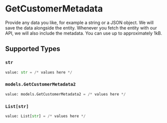 # GetCustomerMetadata

Provide any data you like, for example a string or a JSON object. We will save the data alongside the entity. Whenever you fetch the entity with our API, we will also include the metadata. You can use up to approximately 1kB.


## Supported Types

### `str`

```python
value: str = /* values here */
```

### `models.GetCustomerMetadata2`

```python
value: models.GetCustomerMetadata2 = /* values here */
```

### `List[str]`

```python
value: List[str] = /* values here */
```

